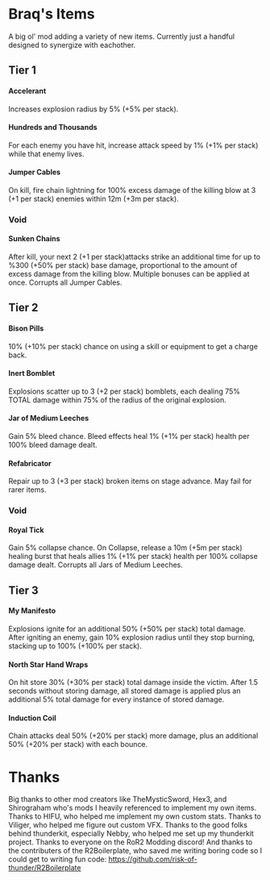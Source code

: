 
# Braq's Items
A big ol' mod adding a variety of new items. Currently just a handful designed to synergize with eachother.

## Tier 1
#### Accelerant
Increases explosion radius by 5% (+5% per stack).
#### Hundreds and Thousands
For each enemy you have hit, increase attack speed by 1% (+1% per stack) while that enemy lives.
#### Jumper Cables
On kill, fire chain lightning for 100% excess damage of the killing blow at 3 (+1 per stack) enemies within 12m (+3m per stack).
### Void
#### Sunken Chains
After kill, your next 2 (+1 per stack)attacks strike an additional time for up to %300 (+50% per stack) base damage, proportional to the amount of excess damage from the killing blow. Multiple bonuses can be applied at once. Corrupts all Jumper Cables.

## Tier 2
#### Bison Pills
10% (+10% per stack) chance on using a skill or equipment to get a charge back.
#### Inert Bomblet
Explosions scatter up to 3 (+2 per stack) bomblets, each dealing 75% TOTAL damage within 75% of the radius of the original explosion.
#### Jar of Medium Leeches
Gain 5% bleed chance. Bleed effects heal 1% (+1% per stack) health per 100% bleed damage dealt.
#### Refabricator
Repair up to 3 (+3 per stack) broken items on stage advance. May fail for rarer items.
### Void
#### Royal Tick
Gain 5% collapse chance. On Collapse, release a 10m (+5m per stack) healing burst that heals allies 1% (+1% per stack) health per 100% collapse damage dealt. Corrupts all Jars of Medium Leeches.

## Tier 3
#### My Manifesto
Explosions ignite for an additional 50% (+50% per stack) total damage. After igniting an enemy, gain 10% explosion radius until they stop burning, stacking up to 100% (+100% per stack).
#### North Star Hand Wraps
On hit store 30% (+30% per stack) total damage inside the victim. After 1.5 seconds without storing damage, all stored damage is applied plus an additional 5% total damage for every instance of stored damage.
#### Induction Coil
Chain attacks deal 50% (+20% per stack) more damage, plus an additional 50% (+20% per stack) with each bounce.

# Thanks
Big thanks to other mod creators like TheMysticSword, Hex3, and Shirograham who's mods I heavily referenced to implement my own items.
Thanks to HIFU, who helped me implement my own custom stats.
Thanks to Viliger, who helped me figure out custom VFX.
Thanks to the good folks behind thunderkit, especially Nebby, who helped me set up my thunderkit project.
Thanks to everyone on the RoR2 Modding discord!
And thanks to the contributers of the R2Boilerplate, who saved me writing boring code so I could get to writing fun code: https://github.com/risk-of-thunder/R2Boilerplate
